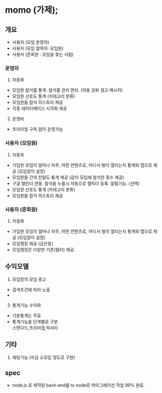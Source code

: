 # momo (가제);

## 개요

- 사용자 (모임 운영자)
- 사용자 (모임 참여자: 모임원)
- 사용자 (준회원 : 모임을 찾는 사람)

### 운영자

1. 자동화
 - 모임원 참석률 통계. 참석률 관리 편리. (자동 강퇴 경고 메시지)
 - 모임원 선호도 통계 (카테고리 분류)
 - 모임원들 참석 히스토리 제공
 - 각종 데이터베이스 시각화 제공

2. 운영비
 - 프리미엄 구독 없이 운영가능


### 사용자 (모임원)
1. 자동화
 - 가입한 모임이 얼마나 자주, 어떤 컨텐츠로, 어디서 벙이 열리는지 통계와 맵으로 제공 (모임장이 설정)
 - 모임원들 간의 친밀도 통계 제공 (같이 모임에 참석한 횟수 제공)
 - 구글 캘린더 연동. 참석을 누를시 자동으로 캘릭더 등록. 알람기능. (선택)
 - 모임원 선호도 통계 (카테고리 분류)
 - 모임원들 참석 히스토리 제공


### 사용자 (준회원)
1. 자동화
 - 가입한 모임이 얼마나 자주, 어떤 컨텐츠로, 어디서 벙이 열리는지 통계와 맵으로 제공 (모임장이 설정)
 - 모임랭킹 제공 (금은동)
 - 모임랭킹은 다양한 기준(필터) 제공. 


## 수익모델

1. 모임장의 모임 광고
 - 검색조건에 따라 노출
 - 

2. 통계기능 수익화
 - 기본통계는 무료
 - 통계기능을 단계별로 구분 <br/>
  스탠다드,프리미엄,럭셔리


## 기타
1. 채팅기능 (지금 소모임 정도로 구현)

## spec
- node.js 로 제작된 back-end를 ts-node로 마이그레이션 작업 99% 완료.
